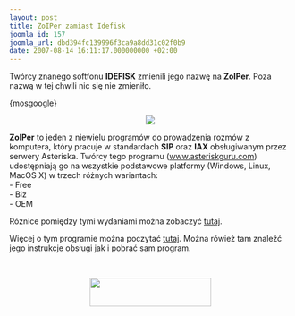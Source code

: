 ```yaml
---
layout: post
title: ZoIPer zamiast Idefisk
joomla_id: 157
joomla_url: dbd394fc139996f3ca9a8dd31c02f0b9
date: 2007-08-14 16:11:17.000000000 +02:00
---
```

Tw&oacute;rcy znanego softfonu <strong>IDEFISK</strong> zmienili jego nazwę na <strong>ZoIPer</strong>. Poza nazwą w tej chwili nic się nie zmieniło.<p>{mosgoogle}</p><div style="text-align: center"><img src="images/obrazy/zoiper.png" alt=" " /></div><p><strong>ZoIPer</strong> to jeden z niewielu program&oacute;w do prowadzenia rozm&oacute;w z komputera, kt&oacute;ry pracuje w standardach <strong>SIP</strong> oraz <strong>IAX</strong> obsługiwanym przez serwery Asteriska. Tw&oacute;rcy tego programu (<a href="http://www.asteriskguru.com" target="_blank">www.asteriskguru.com</a>) udostępniają go na wszystkie podstawowe platformy (Windows, Linux, MacOS X) w trzech r&oacute;żnych wariantach:<br />- Free<br />- Biz<br />- OEM</p><p>R&oacute;żnice pomiędzy tymi wydaniami można zobaczyć <a href="http://www.zoiper.com/free.php" target="_blank">tutaj</a>.</p><p>Więcej o tym programie można poczytać <a href="http://www.zoiper.com/" target="_blank">tutaj</a>. Można r&oacute;wież tam znaleźć jego instrukcje obsługi jak i pobrać sam program.</p><p>&nbsp;</p><div style="text-align: center"><img src="images/obrazy/asteriskguru.gif" alt=" " width="217" height="51" /></div>
